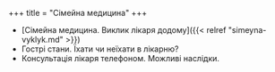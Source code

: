 ﻿+++
title = "Сімейна медицина"
+++
- [Сімейна медицина. Виклик лікаря додому]({{< relref "simeyna-vyklyk.md" >}})
- Гострі стани. Їхати чи неїхати в лікарню?
- Консультація лікаря телефоном. Можливі наслідки.
<!--more-->

